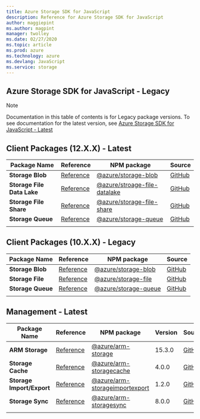 ```yaml
---
title: Azure Storage SDK for JavaScript
description: Reference for Azure Storage SDK for JavaScript
author: maggiepint
ms.author: magpint
manager: twolley
ms.date: 02/27/2020
ms.topic: article
ms.prod: azure
ms.technology: azure
ms.devlang: JavaScript
ms.service: storage
---
```


## Azure Storage SDK for JavaScript - Legacy

> [!NOTE]
> Documentation in this table of contents is for Legacy package versions. To see documentation for the latest version, see [Azure Storage SDK for JavaScript - Latest](?view=az-js-storage-v12)


## Client Packages (12.X.X) - Latest

| Package Name | Reference | NPM package | Source |
|---|---|---|---|
| **Storage Blob** | [Reference](/javascript/api/overview/azure/storage/storage-blob-readme?view=az-storage-js-v12) | [@azure/storage-blob](https://www.npmjs.com/package/@azure/storage-blob) | [GitHub](https://github.com/Azure/azure-sdk-for-js/tree/master/sdk/storage/storage-blob) |
| **Storage File Data Lake**| [Reference](/javascript/api/overview/azure/storage/storage-file-datalake-readme?view=az-storage-js-v12) | [@azure/stroage-file-datalake](https://www.npmjs.com/package/@azure/storage-file-datalake) |[GitHub](https://github.com/Azure/azure-sdk-for-js/tree/master/sdk/storage/storage-file-datalake) |
| **Storage File Share** | [Reference](/javascript/api/overview/azure/storage/storage-file-share-readme?view=az-storage-js-v12) | [@azure/storage-file-share](https://www.npmjs.com/package/@azure/storage-file-share) | [GitHub](https://github.com/Azure/azure-sdk-for-js/tree/master/sdk/storage/storage-file-share) |
| **Storage Queue** | [Reference](/javascript/api/overview/azure/storage/storage-queue-readme?view=az-storage-js-v12) | [@azure/storage-queue](https://www.npmjs.com/package/@azure/storage-queue) | [GitHub](https://github.com/Azure/azure-sdk-for-js/tree/master/sdk/storage/storage-queue) |
|||||

## Client Packages (10.X.X) - Legacy
| Package Name | Reference | NPM package | Source |
|---|---|---|--|
| **Storage Blob** | [Reference](/javascript/api/overview/azure/storage/storage-blob-readme?view=az-storage-js-v10) | [@azure/storage-blob](https://www.npmjs.com/package/@azure/storage-blob/v/10.5.0) | [GitHub](https://github.com/Azure/azure-sdk-for-js/tree/master/sdk/storage/storage-blob) |
| **Storage File** | [Reference](/javascript/api/overview/azure/storage/storage-fileshare-readme?view=az-storage-js-v10) | [@azure/storage-file](https://www.npmjs.com/package/@azure/storage-file) | [GitHub](https://github.com/Azure/azure-sdk-for-js/tree/master/sdk/storage/storage-file-share) |
| **Storage Queue** | [Reference](/javascript/api/overview/azure/storage/storage-queue-readme?view=az-storage-js-v10) | [@azure/storage-queue](https://www.npmjs.com/package/@azure/storage-queue/v/10.3.0) | [GitHub](https://github.com/Azure/azure-sdk-for-js/tree/master/sdk/storage/storage-queue) |
|||||

## Management - Latest

| Package Name | Reference | NPM package | Version | Source |
|---|---|---|---|---|
| **ARM Storage** | [Reference](/javascript/api/@azure/arm-storage/?view=azure-node-latest) | [@azure/arm-storage](https://www.npmjs.com/package/@azure/arm-storage) | 15.3.0 | [GitHub](https://github.com/Azure/azure-sdk-for-js/tree/master/sdk/storage/arm-storage) |
| **Storage Cache** | [Reference](/javascript/api/@azure/arm-storagecache/?view=azure-node-latest) | [@azure/arm-storagecache](https://www.npmjs.com/package/@azure/arm-storagecache) | 4.0.0 | [GitHub](https://github.com/Azure/azure-sdk-for-js/tree/master/sdk/storagecache/arm-storagecache) |
| **Storage Import/Export** | [Reference](/javascript/api/@azure/arm-storageimportexport/?view=azure-node-latest) | [@azure/arm-storageimportexport](https://www.npmjs.com/package/@azure/arm-storageimportexport) | 1.2.0 | [GitHub](https://github.com/Azure/azure-sdk-for-js/tree/master/sdk/storageimportexport/arm-storageimportexport) |
| **Storage Sync** | [Reference](/javascript/api/@azure/arm-storagesync/?view=azure-node-latest) | [@azure/arm-storagesync](https://www.npmjs.com/package/@azure/arm-storagesync) | 8.0.0 | [GitHub](https://github.com/Azure/azure-sdk-for-js/tree/master/sdk/storagesync/arm-storagesync) |
|||||
